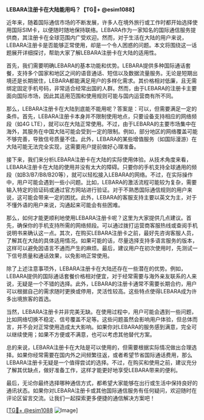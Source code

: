 **LEBARA注册卡在大陆能用吗？【TG💪+ @esim1088】**

近年来，随着国际通信市场的不断发展，许多人在境外旅行或工作时都开始选择使用国际SIM卡，以便随时随地保持联络。LEBARA作为一家知名的国际通信服务提供商，其注册卡在全球范围内广受欢迎。然而，对于生活在大陆的用户来说，LEBARA注册卡是否能够正常使用，却是一个令人困惑的问题。本文将围绕这一话题展开详细探讨，帮助大家了解LEBARA注册卡在大陆的适用性。

首先，我们需要明确LEBARA的基本功能和优势。LEBARA提供多种国际通话套餐，支持多个国家和地区之间的语音通话、短信以及数据流量服务。无论是短期出境还是长期居住，LEBARA都能满足用户的多样化需求。其价格相对低廉，且无需绑定固定手机号码，非常适合经常出国的人群。然而，由于LEBARA的注册卡主要面向国际市场，因此其适用范围和使用规则可能与国内运营商有所不同。

那么，LEBARA注册卡在大陆到底能不能用呢？答案是：可以，但需要满足一定的条件。首先，LEBARA注册卡本身并不限制使用地点，只要设备支持相应的网络频段（如4G LTE），就可以在大陆正常使用。不过，由于LEBARA的主要市场集中在海外，其服务在中国大陆可能会受到一定的限制。例如，部分地区的网络覆盖可能不够完善，导致信号质量不佳。此外，LEBARA的某些增值服务（如国际漫游）在大陆可能无法完全实现，这需要用户提前做好心理准备。

接下来，我们来分析LEBARA注册卡在大陆的实际使用体验。从技术角度来看，LEBARA注册卡在大陆的使用并没有太大的障碍。只要你的手机支持全球通用的频段（如B3/B7/B8/B20等），就可以轻松接入LEBARA的网络。不过，在实际操作中，用户可能会遇到一些小问题。比如，LEBARA的激活流程可能较为复杂，需要输入特定的验证码或通过官方网站进行验证。对于不熟悉国际通信规则的用户来说，这可能会带来一定的困扰。此外，LEBARA的客服支持主要以英文为主，对于不懂外语的用户来说，沟通起来可能会有些困难。

那么，如何才能更顺利地使用LEBARA注册卡呢？这里为大家提供几点建议。首先，确保你的手机支持所需的网络频段。可以通过拨打运营商客服热线或查阅手机说明书来确认这一点。其次，在购买LEBARA注册卡之前，最好先咨询客服人员，了解其在大陆的具体适用情况。如果可能的话，尽量选择支持多语言服务的版本，这样可以避免因语言不通而产生的麻烦。最后，建议用户在初次使用时，先测试一下信号质量和通话效果，以免影响正常使用。

除了上述注意事项外，LEBARA注册卡在大陆还存在一些潜在的优势。例如，LEBARA提供的国际通话套餐价格相对便宜，对于经常需要与海外亲友联系的人来说，无疑是一个不错的选择。此外，LEBARA的注册卡通常不需要长期合约，用户可以根据自己的需求随时更换或停用，灵活性较高。这些特点使得LEBARA成为许多出境旅客的首选。

当然，LEBARA注册卡并非完美无缺。在使用过程中，用户可能会遇到一些问题，比如网络切换不稳定、信号覆盖不足等。这些问题虽然会影响用户体验，但总体而言，并不会对正常使用造成太大影响。如果你对LEBARA的服务感到满意，完全可以继续使用；如果不方便或不满意，也可以考虑其他替代方案。

总的来说，LEBARA注册卡在大陆是可以使用的，但需要根据实际情况做出合理选择。如果你经常需要在国内外之间频繁往返，或者希望节省国际通话费用，那么LEBARA注册卡无疑是一个值得尝试的选择。不过，在购买和使用之前，建议充分了解其优缺点，做好准备工作，这样才能更好地享受LEBARA带来的便利。

最后，无论你最终选择哪种通信方式，都希望大家能够在出行或生活中保持良好的通讯状态。如果你对LEBARA注册卡或其他国际通信服务有任何疑问，欢迎随时在评论区留言交流。让我们一起探索更多便捷的通信解决方案吧！

[[TG💪+ @esim1088](https://t.me/s/esim1088) ![Image](https://i.postimg.cc/4NQfJmqS/Snipaste-2025-05-13-00-14-12.png)]